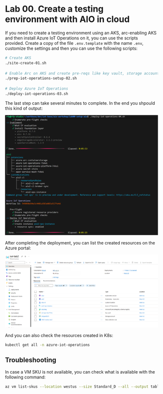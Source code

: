 # Lab 00. Create a testing environment with AIO in cloud

If you need to create a testing environment using an AKS, arc-enabling AKS and then install Azure IoT Operations on it, you can use the scripts provided. Create a copy of the file `.env.template` with the name `.env`, customize the settings and then you can use the following scripts:

```bash
# Create AKS
./site-create-01.sh 

# Enable Arc on AKS and create pre-reqs like key vault, storage account and schema registry
./prep-iot-operations-setup-02.sh

# Deploy Azure IoT Operations
./deploy-iot-operations-03.sh
```

The last step can take several minutes to complete. In the end you shpould this kind of output:

![alt text](docs/assets/deploy.png)

After completing the deployment, you can list the created resources on the Azure portal:

![alt text](docs/assets/setup.png)

And you can also check the resources created in K8s:

```bash
kubectl get all -n azure-iot-operations
```


## Troubleshooting

In case a VM SKU is not available, you can check what is available with the following command:

```bash
az vm list-skus --location westus --size Standard_D --all --output table
```
